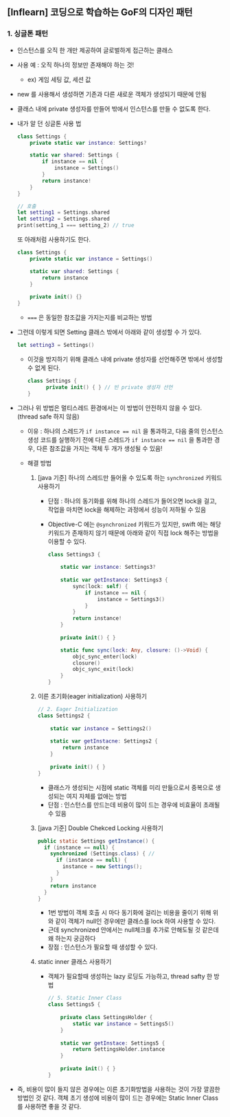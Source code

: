 ## [Inflearn] 코딩으로 학습하는 GoF의 디자인 패턴



### 1. 싱글톤 패턴

- 인스턴스를 오직 한 개만 제공하여 글로벌하게 접근하는 클래스

- 사용 예 : 오직 하나의 정보만 존재해야 하는 것!

  - ex) 게임 세팅 값, 세션 값

- new 를 사용해서 생성하면 기존과 다른 새로운 객체가 생성되기 때문에 안됨

- 클래스 내에 private 생성자를 만들어 밖에서 인스턴스를 만들 수 없도록 한다.

- 내가 알 던 싱글톤 사용 법

  ```swift
  class Settings {
      private static var instance: Settings?
  
      static var shared: Settings {
          if instance == nil {
              instance = Settings()
          }
          return instance!
      }
  }
  
  // 호출
  let setting1 = Settings.shared
  let setting2 = Settings.shared
  print(setting_1 === setting_2) // true
  ```

  또 아래처럼 사용하기도 한다.

  ```swift
  class Settings {
      private static var instance = Settings()
  
      static var shared: Settings {
          return instance
      }
      
      private init() {}
  }
  ```

  - `===` 은 동일한 참조값을 가지는지를 비교하는 방법

- 그런데 이렇게 되면 Setting 클래스 밖에서 아래와 같이 생성할 수 가 있다.

  ```swift
  let setting3 = Settings()
  ```

  - 이것을 방지하기 위해 클래스 내에 private 생성자를 선언해주면 밖에서 생성할 수 없게 된다.

    ```swift
    class Settings {
          private init() { } // 빈 private 생성자 선언
    }
    ```

    

- 그러나 위 방법은 멀티스레드 환경에서는 이 방법이 안전하지 않을 수 있다. (thread safe 하지 않음)

  - 이유 : 하나의 스레드가 `if instance == nil` 을 통과하고, 다음 줄의 인스턴스 생성 코드를 실행하기 전에 다른 스레드가 `if instance == nil` 을 통과한 경우, 다른 참조값을 가지는 객체 두 개가 생성될 수 있음!

  - 해결 방법

    1. [java 기준] 하나의 스레드만 들어올 수 있도록 하는 `synchronized` 키워드 사용하기

       - 단점 : 하나의 동기화를 위해 하나의 스레드가 들어오면 lock을 걸고, 작업을 마치면 lock을 해제하는 과정에서 성능이 저하될 수 있음

       - Objective-C 에는 `@synchronized` 키워드가 있지만, swift 에는 해당 키워드가 존재하지 않기 때문에 아래와 같이 직접 lock 해주는 방법을 이용할 수 있다.

         ```swift
         class Settings3 {
             
             static var instance: Settings3?
             
             static var getInstance: Settings3 {
                 sync(lock: self) {
                     if instance == nil {
                         instance = Settings3()
                     }
                 }
                 return instance!
             }
             
             private init() { }
         
             static func sync(lock: Any, closure: ()->Void) {
                 objc_sync_enter(lock)
                 closure()
                 objc_sync_exit(lock)
             }
         }
         ```

         

    2. 이른 초기화(eager initialization) 사용하기

       ```swift
       // 2. Eager Initialization
       class Settings2 {
           
           static var instance = Settings2()
           
           static var getInstacne: Settings2 {
               return instance
           }
           
           private init() { }
       }
       ```

       - 클래스가 생성되는 시점에 static 객체를 미리 만듦으로서 중복으로 생성되는 여지 자체를 없애는 방법
       - 단점 : 인스턴스를 만드는데 비용이 많이 드는 경우에 비효율이 초래될 수 있음

    3. [java 기준] Double Chekced Locking 사용하기

       ```java
       public static Settings getInstance() {
         if (instance == null) {
           synchronized (Settings.class) { // 
             if (instance == null) {
               instance = new Settings();
             }
           }
           return instance
         }
       }
       ```

       - 1번 방법이 객체 호출 시 마다 동기화에 걸리는 비용을 줄이기 위해 위와 같이 객체가 null인 경우에만 클래스를 lock 하여 사용할 수 있다.
       - 근데 synchronized 안에서는 null체크를 추가로 안해도될 것 같은데 왜 하는지 궁금하다
       - 장점 : 인스턴스가 필요할 때 생성할 수 있다.

    4. static inner 클래스 사용하기

       - 객체가 필요할때 생성하는 lazy 로딩도 가능하고, thread safty 한 방법

         ```swift
         // 5. Static Inner Class
         class Settings5 {
             
             private class SettingsHolder {
                 static var instance = Settings5()
             }
             
             static var getInstace: Settings5 {
                 return SettingsHolder.instance
             }
             
             private init() { }
         }
         ```

         

- 즉, 비용이 많이 들지 않은 경우에는 이른 초기화방법을 사용하는 것이 가장 깔끔한 방법인 것 같다. 객체 초기 생성에 비용이 많이 드는 경우에는 Static Inner Class 를 사용하면 좋을 것 같다.

